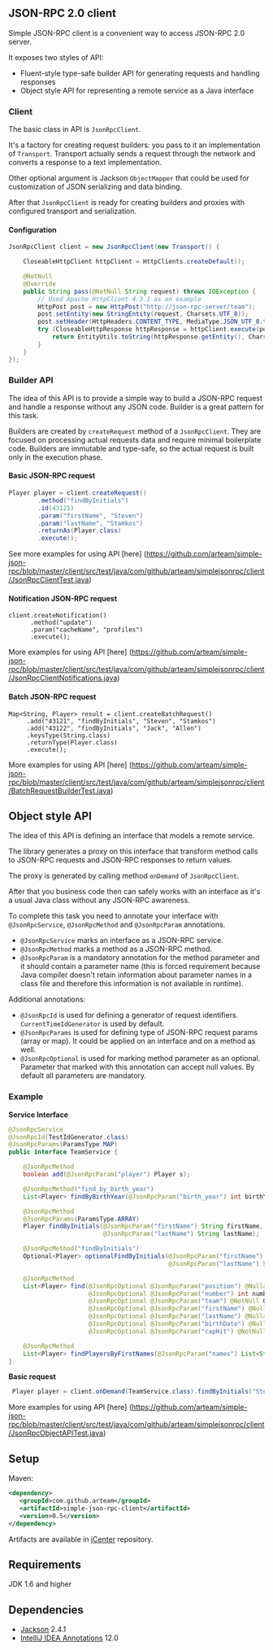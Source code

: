 ## JSON-RPC 2.0 client

Simple JSON-RPC client is a convenient way to access JSON-RPC 2.0 server.

It exposes two styles of API:

* Fluent-style type-safe builder API for generating requests and handling responses
* Object style API for representing a remote service as a Java interface 

### Client

The basic class in API is `JsonRpcClient`. 

It's a factory for creating request builders: you pass to it an implementation of `Transport`.
Transport actually sends a request through the network and converts a response to a text implementation. 

Other optional argument is Jackson `ObjectMapper` that could be used for customization
of JSON serializing and data binding.

After that `JsonRpcClient` is ready for creating builders and proxies with configured transport and serialization.

#### Configuration

````java
JsonRpcClient client = new JsonRpcClient(new Transport() {

    CloseableHttpClient httpClient = HttpClients.createDefault();

    @NotNull
    @Override
    public String pass(@NotNull String request) throws IOException {
        // Used Apache HttpClient 4.3.1 as an example
        HttpPost post = new HttpPost("http://json-rpc-server/team");
        post.setEntity(new StringEntity(request, Charsets.UTF_8));
        post.setHeader(HttpHeaders.CONTENT_TYPE, MediaType.JSON_UTF_8.toString());
        try (CloseableHttpResponse httpResponse = httpClient.execute(post)) {
            return EntityUtils.toString(httpResponse.getEntity(), Charsets.UTF_8);
        }
    }
});
````

### Builder API 

The idea of this API is to provide a simple way to build a JSON-RPC request and handle a response without any JSON code. Builder is a great pattern for this task.

Builders are created by `createRequest` method of a `JsonRpcClient`. 
They are focused on processing actual requests data and require minimal boilerplate code. 
Builders are immutable and type-safe, so the actual request is built only in the execution phase.

#### Basic JSON-RPC request

````java
Player player = client.createRequest()
        .method("findByInitials")
        .id(43121)
        .param("firstName", "Steven")
        .param("lastName", "Stamkos")
        .returnAs(Player.class)
        .execute();
````
See more examples for using API [here] (https://github.com/arteam/simple-json-rpc/blob/master/client/src/test/java/com/github/arteam/simplejsonrpc/client/JsonRpcClientTest.java)

#### Notification JSON-RPC request
````
client.createNotification()
      .method("update")
      .param("cacheName", "profiles")
      .execute();
````

More examples for using API [here] (https://github.com/arteam/simple-json-rpc/blob/master/client/src/test/java/com/github/arteam/simplejsonrpc/client/JsonRpcClientNotifications.java)

#### Batch JSON-RPC request
````
Map<String, Player> result = client.createBatchRequest()
     .add("43121", "findByInitials", "Steven", "Stamkos")
     .add("43122", "findByInitials", "Jack", "Allen")
     .keysType(String.class)
     .returnType(Player.class)
     .execute();
````

More examples for using API [here] (https://github.com/arteam/simple-json-rpc/blob/master/client/src/test/java/com/github/arteam/simplejsonrpc/client/BatchRequestBuilderTest.java)

## Object style API

The idea of this API is defining an interface that models a remote service.

The library generates a proxy on this interface that transform method calls to JSON-RPC requests and 
JSON-RPC responses to return values.

The proxy is generated by calling method `onDemand` of `JsonRpcClient`. 

After that you business code then can safely works with an interface as it's a usual Java class without any JSON-RPC awareness.  
 
To complete this task you need to annotate your interface with `@JsonRpcService`, `@JsonRpcMethod` 
and `@JsonRpcParam` annotations.

* `@JsonRpcService` marks an interface as a JSON-RPC service.
* `@JsonRpcMethod` marks a method as a JSON-RPC method.
* `@JsonRpcParam` is a mandatory annotation for the method parameter and it should contain a parameter name 
(this is forced requirement because Java compiler doesn't retain information about parameter names in a class file 
and therefore this information is not available in runtime).

Additional annotations:

* `@JsonRpcId` is used for defining a generator of request identifiers. `CurrentTimeIdGenerator` is used by default.
* `@JsonRpcParams` is used for defining type of JSON-RPC request params (array or map). 
It could be applied on an interface and on a method as well.
* `@JsonRpcOptional` is used for marking method parameter as an optional. Parameter that marked with this annotation
can accept null values. By default all parameters are mandatory.

### Example

**Service Interface**

````java
@JsonRpcService
@JsonRpcId(TestIdGenerator.class)
@JsonRpcParams(ParamsType.MAP)
public interface TeamService {

    @JsonRpcMethod
    boolean add(@JsonRpcParam("player") Player s);

    @JsonRpcMethod("find_by_birth_year")
    List<Player> findByBirthYear(@JsonRpcParam("birth_year") int birthYear);

    @JsonRpcMethod
    @JsonRpcParams(ParamsType.ARRAY)
    Player findByInitials(@JsonRpcParam("firstName") String firstName,
                          @JsonRpcParam("lastName") String lastName);

    @JsonRpcMethod("findByInitials")
    Optional<Player> optionalFindByInitials(@JsonRpcParam("firstName") String firstName,
                                            @JsonRpcParam("lastName") String lastName);

    @JsonRpcMethod
    List<Player> find(@JsonRpcOptional @JsonRpcParam("position") @Nullable Position position,
                      @JsonRpcOptional @JsonRpcParam("number") int number,
                      @JsonRpcOptional @JsonRpcParam("team") @NotNull Optional<Team> team,
                      @JsonRpcOptional @JsonRpcParam("firstName") @Nullable String firstName,
                      @JsonRpcOptional @JsonRpcParam("lastName") @Nullable String lastName,
                      @JsonRpcOptional @JsonRpcParam("birthDate") @Nullable Date birthDate,
                      @JsonRpcOptional @JsonRpcParam("capHit") @NotNull Optional<Double> capHit);

    @JsonRpcMethod
    List<Player> findPlayersByFirstNames(@JsonRpcParam("names") List<String> names);
}
````

**Basic request**
````java
 Player player = client.onDemand(TeamService.class).findByInitials("Steven", "Stamkos");
````

More examples for using API [here] (https://github.com/arteam/simple-json-rpc/blob/master/client/src/test/java/com/github/arteam/simplejsonrpc/client/JsonRpcObjectAPITest.java)

## Setup
Maven:
```xml
<dependency>
   <groupId>com.github.arteam</groupId>
   <artifactId>simple-json-rpc-client</artifactId>
   <version>0.5</version>
</dependency>
```
Artifacts are available in [jCenter](https://bintray.com/bintray/jcenter) repository.

## Requirements

JDK 1.6 and higher

## Dependencies

* [Jackson](https://github.com/FasterXML/jackson) 2.4.1
* [IntelliJ IDEA Annotations](http://mvnrepository.com/artifact/com.intellij/annotations/12.0) 12.0
